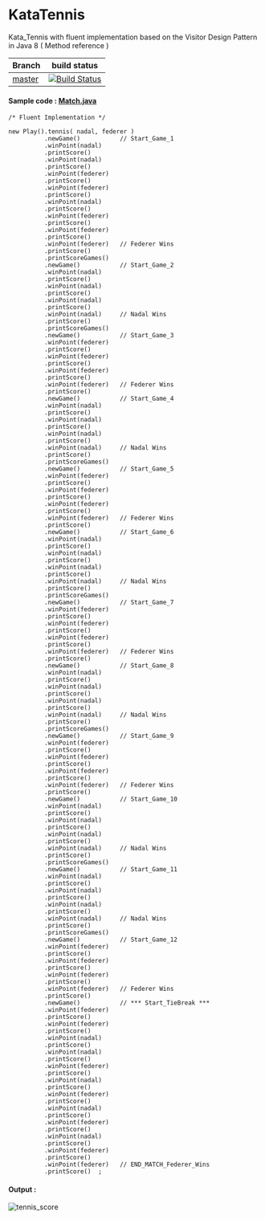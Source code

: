 # KataTennis

 Kata_Tennis with fluent implementation based on the Visitor Design Pattern in Java 8 ( Method reference )
  
  
| Branch    | build status  |
|-----------|---------------|
| [master](https://github.com/rac021/KataTennis/tree/master)  |[![Build Status](https://travis-ci.org/ontop/ontop.svg?branch=master)](https://travis-ci.org/rac021/KataTennis)|
 
 #### Sample code :   [**Match.java**]( https://github.com/rac021/KataTennis/blob/master/src/main/java/com/rac021/kata/tennis/Match.java) 
  
 
    /* Fluent Implementation */
    
    new Play().tennis( nadal, federer )
              .newGame()           // Start_Game_1
              .winPoint(nadal)
              .printScore()
              .winPoint(nadal)
              .printScore()
              .winPoint(federer)
              .printScore()
              .winPoint(federer)
              .printScore()
              .winPoint(nadal)
              .printScore()
              .winPoint(federer)
              .printScore()
              .winPoint(federer)
              .printScore()
              .winPoint(federer)   // Federer Wins
              .printScore()
              .printScoreGames()
              .newGame()           // Start_Game_2
              .winPoint(nadal)
              .printScore()
              .winPoint(nadal)
              .printScore()
              .winPoint(nadal)
              .printScore()
              .winPoint(nadal)     // Nadal Wins
              .printScore()
              .printScoreGames()
              .newGame()           // Start_Game_3
              .winPoint(federer)
              .printScore()
              .winPoint(federer)
              .printScore()
              .winPoint(federer)
              .printScore()
              .winPoint(federer)   // Federer Wins
              .printScore()
              .newGame()           // Start_Game_4
              .winPoint(nadal)
              .printScore()
              .winPoint(nadal)
              .printScore()
              .winPoint(nadal)
              .printScore()
              .winPoint(nadal)     // Nadal Wins
              .printScore()
              .printScoreGames()
              .newGame()           // Start_Game_5
              .winPoint(federer)
              .printScore()
              .winPoint(federer)
              .printScore()
              .winPoint(federer)
              .printScore()
              .winPoint(federer)   // Federer Wins
              .printScore()
              .newGame()           // Start_Game_6
              .winPoint(nadal)
              .printScore()
              .winPoint(nadal)
              .printScore()
              .winPoint(nadal)
              .printScore()
              .winPoint(nadal)     // Nadal Wins
              .printScore()
              .printScoreGames()
              .newGame()           // Start_Game_7
              .winPoint(federer)
              .printScore()
              .winPoint(federer)
              .printScore()
              .winPoint(federer)
              .printScore()
              .winPoint(federer)   // Federer Wins
              .printScore()
              .newGame()           // Start_Game_8
              .winPoint(nadal)
              .printScore()
              .winPoint(nadal)
              .printScore()
              .winPoint(nadal)
              .printScore()
              .winPoint(nadal)     // Nadal Wins
              .printScore()
              .printScoreGames()
              .newGame()           // Start_Game_9
              .winPoint(federer)
              .printScore()
              .winPoint(federer)
              .printScore()
              .winPoint(federer)
              .printScore()
              .winPoint(federer)   // Federer Wins
              .printScore()
              .newGame()           // Start_Game_10
              .winPoint(nadal)
              .printScore()
              .winPoint(nadal)
              .printScore()
              .winPoint(nadal)
              .printScore()
              .winPoint(nadal)     // Nadal Wins
              .printScore()
              .printScoreGames()
              .newGame()           // Start_Game_11
              .winPoint(nadal)
              .printScore()
              .winPoint(nadal)
              .printScore()
              .winPoint(nadal)
              .printScore()
              .winPoint(nadal)     // Nadal Wins
              .printScore()
              .printScoreGames()
              .newGame()           // Start_Game_12
              .winPoint(federer)
              .printScore()
              .winPoint(federer)
              .printScore()
              .winPoint(federer)
              .printScore()
              .winPoint(federer)   // Federer Wins
              .printScore()
              .newGame()           // *** Start_TieBreak ***
              .winPoint(federer)
              .printScore()
              .winPoint(federer)
              .printScore()
              .winPoint(nadal)
              .printScore()
              .winPoint(nadal)
              .printScore()
              .winPoint(federer)
              .printScore()
              .winPoint(nadal)
              .printScore()
              .winPoint(federer)
              .printScore()
              .winPoint(nadal)
              .printScore()
              .winPoint(federer)
              .printScore()
              .winPoint(nadal)
              .printScore()
              .winPoint(federer)
              .printScore()
              .winPoint(federer)   // END_MATCH_Federer_Wins
              .printScore()  ;
              
              
 #### Output :

![tennis_score](https://user-images.githubusercontent.com/7684497/49354806-f1780e00-f6c4-11e8-85e3-ce37c46f7233.png)

